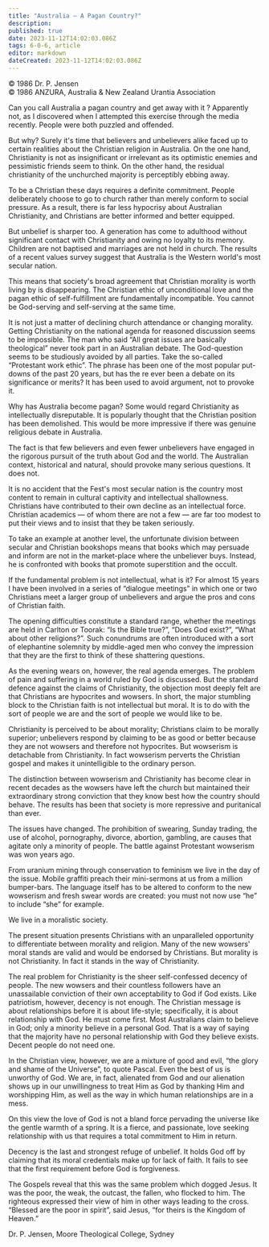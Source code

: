 ```yaml
---
title: "Australia — A Pagan Country?"
description: 
published: true
date: 2023-11-12T14:02:03.086Z
tags: 6-0-6, article
editor: markdown
dateCreated: 2023-11-12T14:02:03.086Z
---
```


<p class="v-card v-sheet theme--light gray lighten-3 px-2 py-1">© 1986 Dr. P. Jensen<br>© 1986 ANZURA, Australia & New Zealand Urantia Association</p>

Can you call Australia a pagan country and get away with it ? Apparently not, as I discovered when I attempted this exercise through the media recently. People were both puzzled and offended.

But why? Surely it's time that believers and unbelievers alike faced up to certain realities about the Christian religion in Australia. On the one hand, Christianity is not as insignificant or irrelevant as its optimistic enemies and pessimistic friends seem to think. On the other hand, the residual christianity of the unchurched majority is perceptibly ebbing away.

To be a Christian these days requires a definite commitment. People deliberately choose to go to church rather than merely conform to social pressure. As a result, there is far less hypocrisy about Australian Christianity, and Christians are better informed and better equipped.

But unbelief is sharper too. A generation has come to adulthood without significant contact with Christianity and owing no loyalty to its memory. Children are not baptised and marriages are not held in church. The results of a recent values survey suggest that Australia is the Western world's most secular nation.

This means that society's broad agreement that Christian morality is worth living by is disappearing. The Christian ethic of unconditional love and the pagan ethic of self-fulfillment are fundamentally incompatible. You cannot be God-serving and self-serving at the same time.

It is not just a matter of declining church attendance or changing morality. Getting Christianity on the national agenda for reasoned discussion seems to be impossible. The man who said “All great issues are basically theological” never took part in an Australian debate. The God-question seems to be studiously avoided by all parties. Take the so-called “Protestant work ethic”. The phrase has been one of the most popular put-downs of the past 20 years, but has the re ever been a debate on its significance or merits? It has been used to avoid argument, not to provoke it.

Why has Australia become pagan? Some would regard Christianity as intellectually disreputable. It is popularly thought that the Christian position has been demolished. This would be more impressive if there was genuine religious debate in Australia.

The fact is that few believers and even fewer unbelievers have engaged in the rigorous pursuit of the truth about God and the world. The Australian context, historical and natural, should provoke many serious questions. It does not.

It is no accident that the Fest's most secular nation is the country most content to remain in cultural captivity and intellectual shallowness. Christians have contributed to their own decline as an intellectual force. Christian academics — of whom there are not a few — are far too modest to put their views and to insist that they be taken seriously.

To take an example at another level, the unfortunate division between secular and Christian bookshops means that books which may persuade and inform are not in the market-place where the unbeliever buys. Instead, he is confronted with books that promote superstition and the occult.

If the fundamental problem is not intellectual, what is it? For almost 15 years I have been involved in a series of “dialogue meetings” in which one or two Christians meet a larger group of unbelievers and argue the pros and cons of Christian faith.

The opening difficulties constitute a standard range, whether the meetings are held in Carlton or Toorak: “Is the Bible true?”, “Does God exist?”, “What about other religions?”. Such conundrums are often introduced with a sort of elephantine solemnity by middle-aged men who convey the impression that they are the first to think of these shattering questions.

As the evening wears on, however, the real agenda emerges. The problem of pain and suffering in a world ruled by God is discussed. But the standard defence against the claims of Christianity, the objection most deeply felt are that Christians are hypocrites and wowsers. In short, the major stumbling block to the Christian faith is not intellectual but moral. It is to do with the sort of people we are and the sort of people we would like to be.

Christianity is perceived to be about morality; Christians claim to be morally superior; unbelievers respond by claiming to be as good or better because they are not wowsers and therefore not hypocrites. But wowserism is detachable from Christianity. In fact wowserism perverts the Christian gospel and makes it unintelligible to the ordinary person.

The distinction between wowserism and Christianity has become clear in recent decades as the wowsers have left the church but maintained their extraordinary strong conviction that they know best how the country should behave. The results has been that society is more repressive and puritanical than ever.

The issues have changed. The prohibition of swearing, Sunday trading, the use of alcohol, pornography, divorce, abortion, gambling, are causes that agitate only a minority of people. The battle against Protestant wowserism was won years ago.

From uranium mining through conservation to feminism we live in the day of the issue. Mobile graffiti preach their mini-sermons at us from a million bumper-bars. The language itself has to be altered to conform to the new wowserism and fresh swear words are created: you must not now use “he” to include “she” for example.

We live in a moralistic society.

The present situation presents Christians with an unparalleled opportunity to differentiate between morality and religion. Many of the new wowsers' moral stands are valid and would be endorsed by Christians. But morality is not Christianity. In fact it stands in the way of Christianity.

The real problem for Christianity is the sheer self-confessed decency of people. The new wowsers and their countless followers have an unassailable conviction of their own acceptability to God if God exists. Like patriotism, however, decency is not enough. The Christian message is about relationships before it is about life-style; specifically, it is about relationship with God. He must come first. Most Australians claim to believe in God; only a minority believe in a personal God. That is a way of saying that the majority have no personal relationship with God they believe exists. Decent people do not need one.

In the Christian view, however, we are a mixture of good and evil, “the glory and shame of the Universe”, to quote Pascal. Even the best of us is unworthy of God. We are, in fact, alienated from God and our alienation shows up in our unwillingness to treat Him as God by thanking Him and worshipping Him, as well as the way in which human relationships are in a mess.

On this view the love of God is not a bland force pervading the universe like the gentle warmth of a spring. It is a fierce, and passionate, love seeking relationship with us that requires a total commitment to Him in return.

Decency is the last and strongest refuge of unbelief. It holds God off by claiming that its moral credentials make up for lack of faith. It fails to see that the first requirement before God is forgiveness.

The Gospels reveal that this was the same problem which dogged Jesus. It was the poor, the weak, the outcast, the fallen, who flocked to him. The righteous expressed their view of him in other ways leading to the cross. “Blessed are the poor in spirit”, said Jesus, “for theirs is the Kingdom of Heaven.”

Dr. P. Jensen, Moore Theological College, Sydney